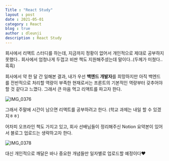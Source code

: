 ```yaml
---
Title : "React Study"
layout : post
date : 2021-05-01
category : React
blog : true
author : dleunji
description : React Study
---
```


회사에서 리액트 스터디를 하는데, 지금까지 정황이 없어서 개인적으로 제대로 공부하지 못했다.. 회사에서 엄청나게 두껍고 비싼 책도 지원해주셨는데 말이다..(두께가 미쳤다..흑흑)

회사에서 약 한 달 간 일해본 결과, 내가 우선 **백엔드 개발자**를 희망하지만 아직 백엔드를 전반적으로 처리할 역량이 부족한 현재로서는 프론트의 기본적인 역량부터 갖추어야 할 것 같다고 느꼈다. 그래서 큰 마음 먹고 리액트를 파고자 한다.

![IMG_0376](https://user-images.githubusercontent.com/46207836/116784573-f2990980-aacf-11eb-9441-61d744cc18a9.jpg)

그래서 주말에 시간이 남으면 리액트를 공부하려고 한다. (학교 과제는 내일 할 수 있겠지ㅎㅎ)

어차피 오프라인 책도 가지고 있고, 회사 선배님들이 정리해주신 Notion 요약본이 있어서 블로그 업로드는 생략하고자 한다. 

![IMG_0378](https://user-images.githubusercontent.com/46207836/116784574-f462cd00-aacf-11eb-88af-2cc02ecf9b40.jpg)

대신 개인적으로 깨달은 바나 중요한 개념들만 일자별로 업로드할 예정이다:heart:

